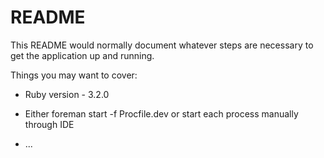 # README

This README would normally document whatever steps are necessary to get the
application up and running.

Things you may want to cover:

* Ruby version - 3.2.0

* Either foreman start -f Procfile.dev or start each process manually through IDE

* ...
